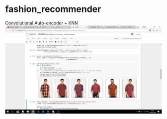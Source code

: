 # fashion_recommender
Convolutional Auto-encoder + KNN
![screenshot](https://raw.githubusercontent.com/avinashselvam/fashion_recommender/master/Screenshot%20(48).png)
